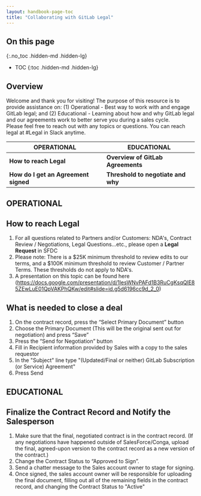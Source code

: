 ```yaml
---
layout: handbook-page-toc
title: "Collaborating with GitLab Legal"
---
```


## On this page
{:.no_toc .hidden-md .hidden-lg}

- TOC
{:toc .hidden-md .hidden-lg}
## Overview 
Welcome and thank you for visiting! The purpose of this resource is to provide assistance on: 
    (1) Operational - Best way to work with and engage GitLab legal; and
    (2) Educational - Learning about how and why GitLab legal and our agreements work to better serve you during a sales cycle.  
Please feel free to reach out with any topics or questions. You can reach legal at #Legal in Slack anytime.  

| OPERATIONAL| EDUCATIONAL |
| ------ | ------ |
| **How to reach Legal**                 | **Overview of GitLab Agreements** |
| **How do I get an Agreement signed**      | **Threshold to negotiate and why** |


## OPERATIONAL

## How to reach Legal 
1. For all questions related to Partners and/or Customers: NDA's, Contract Review / Negotiations, Legal Questions...etc., please open a **Legal Request** in SFDC 
2. Please note: There is a $25K minimum threshold to review edits to our terms, and a $100K minimum threshold to review Customer / Partner Terms. These thresholds do not apply to NDA's. 
3. A presentation on this topic can be found here (https://docs.google.com/presentation/d/1lesWNvPAFd1B3RuCgKsqQlE85ZEwLuE01QpVAKPhQKw/edit#slide=id.g5d6196cc9d_2_0) 

## What is needed to close a deal
1. On the contract record, press the “Select Primary Document” button 
2. Choose the Primary Document (This will be the original sent out for negotiation) and press “Save” 
3. Press the “Send for Negotiation” button 
4. Fill in Recipient information provided by Sales with a copy to the sales requestor
5. In the "Subject" line type "(Updated/Final or neither) GitLab Subscription (or Service) Agreement"
6. Press Send

## EDUCATIONAL

## Finalize the Contract Record and Notify the Salesperson 
1. Make sure that the final, negotiated contract is in the contract record. (If any negotiations have happened outside of SalesForce/Conga, upload the final, agreed-upon version to the contract record as a new version of the contract.)
2. Change the Contract Status to “Approved to Sign”.
3. Send a chatter message to the Sales account owner to stage for signing.
4. Once signed, the sales account owner will be responsible for uploading the final document, filling out all of the remaining fields in the contract record, and changing the Contract Status to "Active"
